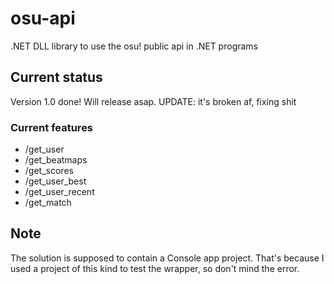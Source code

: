# osu-api
.NET DLL library to use the osu! public api in .NET programs

## Current status
Version 1.0 done! Will release asap.
UPDATE: it's broken af, fixing shit

### Current features
* /get_user
* /get_beatmaps
* /get_scores
* /get_user_best
* /get_user_recent
* /get_match

## Note
The solution is supposed to contain a Console app project. That's because I used a project of this kind to test the wrapper, so don't mind the error.

